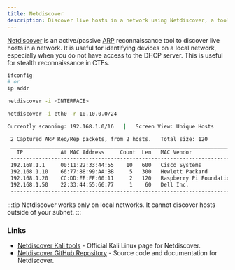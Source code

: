 ```yaml
---
title: Netdiscover
description: Discover live hosts in a network using Netdiscover, a tool for active/passive AR
---
```


[Netdiscover](https://www.kali.org/tools/netdiscover/) is an active/passive [ARP](/docs/networking/#arp) reconnaissance tool to discover live hosts in a network. It is useful for identifying devices on a local network, especially when you do not have access to the DHCP server. This is useful for stealth reconnaissance in CTFs.

```sh title="Identify your network interface"
ifconfig
# or
ip addr
```

```sh title="Discover live hosts in a network"
netdiscover -i <INTERFACE>
```

```sh title="Use '-r' to scan a specific subnet range for faster results"
netdiscover -i eth0 -r 10.10.0.0/24
```

```sh title="Example Output"
Currently scanning: 192.168.1.0/16   |   Screen View: Unique Hosts

 2 Captured ARP Req/Rep packets, from 2 hosts.   Total size: 120
 _____________________________________________________________________________
   IP            At MAC Address     Count  Len   MAC Vendor
 -----------------------------------------------------------------------------
 192.168.1.1     00:11:22:33:44:55    10   600   Cisco Systems
 192.168.1.10    66:77:88:99:AA:BB     5   300   Hewlett Packard
 192.168.1.20    CC:DD:EE:FF:00:11     2   120   Raspberry Pi Foundation
 192.168.1.50    22:33:44:55:66:77     1    60   Dell Inc.
 -----------------------------------------------------------------------------
```

:::tip
Netdiscover works only on local networks. It cannot discover hosts outside of your subnet.
:::

### Links

- [Netdiscover Kali tools](https://www.kali.org/tools/netdiscover/) - Official Kali Linux page for Netdiscover.
- [Netdiscover GitHub Repository](https://github.com/netdiscover-scanner/netdiscover) - Source code and documentation for Netdiscover.
